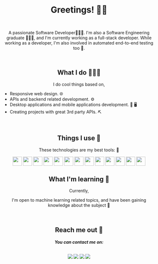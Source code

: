 <h1 align='center'> Greetings! 🙋‍♂️</h1>

<br>

<p align='center'>A passionate Software Developer👨🏻‍💻️. I'm also a Software Engineering graduate 👨🏻‍🎓️, and I'm currently working as a full-stack developer. While working as a developer, I'm also involved in automated end-to-end testing too 💝.</p>

<br>

<h2 align='center'> What I do 👨🏻‍💻️ </h2>


<p align='center'>I do cool things based on, </p>

- Responsive web design. 🌐
- APIs and backend related development. ⚙️
- Desktop applications and mobile applications development. 📱 🖥️
- Creating projects with great 3rd party APIs. ⛏️

<br>

<h2 align='center'> Things I use 🔧 </h2>

<p align='center'>These technologies are my best tools: 🚀 </p>




<p align='center'>
 <img height='30' width='30' src="https://user-images.githubusercontent.com/48169745/147722023-930fe400-b8ec-4780-835d-53a41e02fbe5.png"/>
 <img height='30' width='30' src="https://user-images.githubusercontent.com/48169745/147721925-6887d0ec-4448-450c-84dd-1f8b3ba5930f.png"/>
 <img height='30' width='30' src="https://user-images.githubusercontent.com/48169745/147721928-0115923a-7868-4d02-bfd6-21c42bde5b2f.png"/>
 <img height='30' width='30' src="https://user-images.githubusercontent.com/48169745/147721909-eb01ddac-2de0-4132-a858-8a6b5f20178a.png"/>
 <img height='30' width='30' src="https://user-images.githubusercontent.com/48169745/147722261-93a52b37-7902-4b10-9aee-8967fb988068.png"/>
 <img height='30' width='30' src="https://user-images.githubusercontent.com/48169745/147722245-ad88fa03-358f-4439-9812-506e4be15fba.png"/>
 <img height='30' width='30' src="https://user-images.githubusercontent.com/48169745/147721717-34fd0277-f11c-4c15-b7cd-e833cec0509b.png"/>
 <img height='30' width='30' src="https://user-images.githubusercontent.com/48169745/142460958-2caa64f0-c2ca-409f-ac5f-9fb32bdfb184.png"/>
 <img height='30' width='30' src="https://user-images.githubusercontent.com/48169745/147722062-6ebb7700-235f-4a56-ad12-85f114bf5603.png"/>
 <img height='30' width='30' src="https://user-images.githubusercontent.com/48169745/147722234-9be325b7-9554-491f-a753-662ea4841404.png"/>
<img height='30' width='30' src="https://user-images.githubusercontent.com/48169745/147722044-6cf35a9a-694f-4b3d-ac72-5100865c47ce.png"/>


<img height='30' width='30' src="https://user-images.githubusercontent.com/48169745/147721920-9bb754cd-cdb9-4d29-946d-1862b259e053.png"/>





<img height='30' width='30' src="https://user-images.githubusercontent.com/48169745/147722096-beb91a35-076a-47c5-b54c-ca24aa5c60b8.png"/>





<br>

<h2 align='center'>  What I'm learning 📝 </h2>

<p align='center'>Currently, </p>

<p align='center'>I'm open to machine learning related topics, and have been gaining knowledge about the subject 🤖</p>

<br>

<h2 align='center'> Reach me out 💌 </h2>

<h5 align='center'>You can contact me on:
 
 <br>
 <br>
 
 [<img src="https://img.icons8.com/fluency/38/000000/gmail-new.png"/>](mailto:vidarshanadithya3@gmail.com)
 [<img src="https://img.icons8.com/color/38/000000/linkedin.png"/>](https://www.linkedin.com/in/vidarshan-rathnayake/)
 [<img src="https://img.icons8.com/color/38/000000/stackoverflow.png"/>](https://stackoverflow.com/users/15415996/vidarshan-adithya)
 [<img src="https://img.icons8.com/fluency/38/000000/earth-planet.png"/>](https://vidarshan.dev)</h5>




